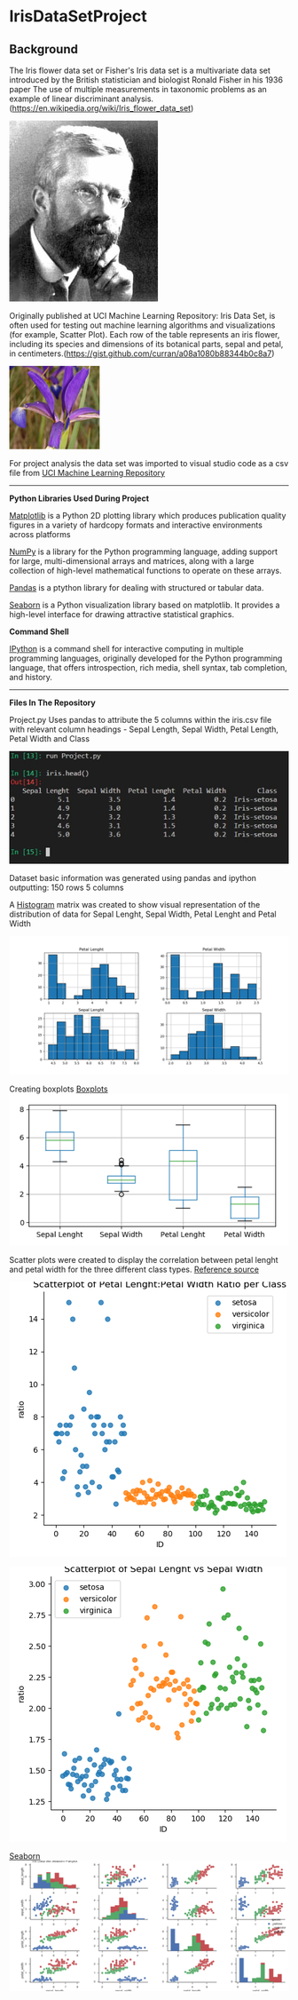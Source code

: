 IrisDataSetProject
==========================================================
Background
----------------------------------------------------------
The Iris flower data set or Fisher's Iris data set is a multivariate data set introduced by the British statistician and biologist Ronald Fisher in his 1936 paper The use of multiple measurements in taxonomic problems as an example of linear discriminant analysis.(https://en.wikipedia.org/wiki/Iris_flower_data_set)

![Ronald Fisher](R._A._Fischer.jpg)  

Originally published at UCI Machine Learning Repository: Iris Data Set, is often used for testing out machine learning algorithms and visualizations (for example, Scatter Plot). Each row of the table represents an iris flower, including its species and dimensions of its botanical parts, sepal and petal, in centimeters.(https://gist.github.com/curran/a08a1080b88344b0c8a7)

![Iris Flower](IrisFlower.jpg)

For project analysis the data set was imported to visual studio code as a csv file from [UCI Machine Learning Repository](https://archive.ics.uci.edu/ml/datasets/iris)

-------------------------------------------------------------
**Python Libraries Used During Project**

[Matplotlib](https://matplotlib.org/) is a Python 2D plotting library which produces publication quality figures in a variety of hardcopy formats and interactive environments across platforms

[NumPy](https://en.wikipedia.org/wiki/NumPy) is a library for the Python programming language, adding support for large, multi-dimensional arrays and matrices, along with a large collection of high-level mathematical functions to operate on these arrays.

[Pandas](http://pandas.pydata.org/) is a ptython library for dealing with structured or tabular data.

[Seaborn](https://seaborn.pydata.org/) is a Python visualization library based on matplotlib. It provides a high-level interface for drawing attractive statistical graphics.

**Command Shell**

[IPython](https://en.wikipedia.org/wiki/IPython) is a command shell for interactive computing in multiple programming languages, originally developed for the Python programming language, that offers introspection, rich media, shell syntax, tab completion, and history.

---------------------------------------------------------------
**Files In The Repository**

Project.py
Uses pandas to attribute the 5 columns within the iris.csv file with relevant column headings - Sepal Length, Sepal Width, Petal Length, Petal Width and Class

![Headings Using Pandas](Headingsusingpandas.JPG)

Dataset basic information was generated using pandas and ipython outputting:
150 rows
5 columns

A [Histogram]((https://matplotlib.org/gallery/statistics/histogram_features.html)) matrix was created to show visual representation of the distribution of data for Sepal Lenght, Sepal Width, Petal Lenght and Petal Width

![Histogram Matrix](Histogrammatrix.png)

Creating boxplots
[Boxplots](https://matplotlib.org/api/_as_gen/matplotlib.pyplot.boxplot.html)
![Boxplot](Boxplot.png)

Scatter plots were created to display the correlation between petal lenght and petal width for the three different class types. [Reference source](https://stackoverflow.com/questions/45862223/use-different-colors-in-scatterplot-for-iris-dataset)


![Ratio of Petal Lenght:Petal Width per class](Scatterplot_Ratio_Petal_Lenght_vs_Petal_Width.png)

![Ratio of Sepal Lenght:Sepal Width per class](Scatterplot_Sepal_Lenght_vs_Sepal_Width.png)

[Seaborn](https://stackoverflow.com/questions/46383645/seaborn-and-pd-scatter-matrix-plot-color-issues)
![Seaborn Pairplot](SeabornPairPlot.png)



